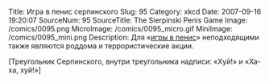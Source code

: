 Title: Игра в пенис серпинского 
Slug: 95 
Category: xkcd 
Date: 2007-09-16 19:20:07 
SourceNum: 95 
SourceTitle: The Sierpinski Penis Game 
Image: /comics/0095.png 
MicroImage: /comics/0095_micro.gif 
MiniImage: /comics/0095_mini.png 
Description: Для «<a href="http://www.urbandictionary.com/define.php?term=the+penis+game">игры в пенис</a>» неподходящими также являются роддома и террористические акции. 

[Треугольник Серпинского, внутри треугольника надписи: «Хуй!» и «Ха-ха, хуй!»]